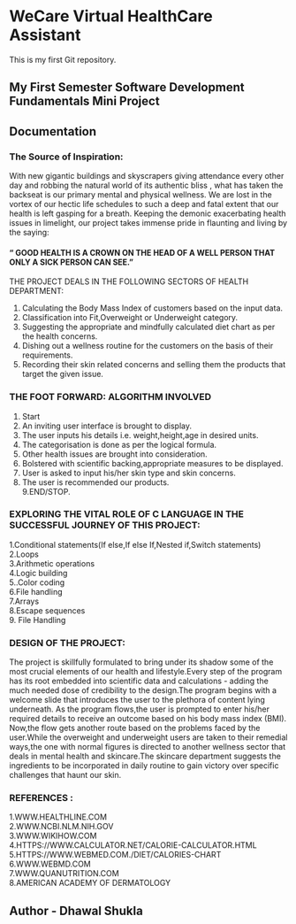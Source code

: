 # WeCare Virtual HealthCare Assistant
This is my first Git repository.
## My First Semester Software Development Fundamentals Mini Project

##       Documentation 

### The Source of Inspiration:
With new gigantic buildings and skyscrapers giving
attendance every other day and robbing the natural world of
its authentic bliss , what has taken the backseat is our primary
mental and physical wellness.
We are lost in the vortex of our hectic life schedules to such a
deep and fatal extent that our health is left gasping for a
breath.
Keeping the demonic exacerbating health issues in limelight,
our project takes immense pride in flaunting and living by the
saying:
#### “ GOOD HEALTH IS A CROWN ON THE HEAD OF A WELL PERSON THAT ONLY A SICK PERSON CAN SEE.”
THE PROJECT DEALS IN THE FOLLOWING SECTORS OF HEALTH DEPARTMENT:<br>
1. Calculating the Body Mass Index of customers based on
the input data.<br>
2. Classification into Fit,Overweight or Underweight
category.<br>
3. Suggesting the appropriate and mindfully calculated diet
chart as per the health concerns.<br>
4. Dishing out a wellness routine for the customers on the
basis of their requirements.<br>
5. Recording their skin related concerns and selling them
the products that target the given issue.

### THE FOOT FORWARD: ALGORITHM INVOLVED
1. Start <br>
2. An inviting user interface is brought to display. <br>
3. The user inputs his details i.e. weight,height,age in
desired units. <br>
4. The categorisation is done as per the
logical formula. <br>
5. Other health issues are brought into consideration. <br>
6. Bolstered with scientific backing,appropriate measures
to be displayed. <br>
7. User is asked to input his/her skin type and skin
concerns. <br>
8. The user is recommended our products.<br>
9.END/STOP.

### EXPLORING THE VITAL ROLE OF C LANGUAGE IN THE SUCCESSFUL JOURNEY OF THIS PROJECT:
1.Conditional statements(If else,If else If,Nested if,Switch statements) <br>
2.Loops <br>
3.Arithmetic operations <br>
4.Logic building <br>
5..Color coding <br>
6.File handling <br>
7.Arrays <br>
8.Escape sequences <br>
9. File Handling <br>

### DESIGN OF THE PROJECT:
The project is skillfully formulated to bring under its shadow
some of the most crucial elements of our health and
lifestyle.Every step of the program has its root embedded into
scientific data and calculations - adding the much needed
dose of credibility to the design.The program begins with a
welcome slide that introduces the user to the plethora of
content lying underneath.
As the program flows,the user is prompted to enter his/her
required details to receive an outcome based on his body mass
index (BMI).
Now,the flow gets another route based on the problems faced
by the user.While the overweight and underweight users are
taken to their remedial ways,the one with normal figures is
directed to another wellness sector that deals in mental health
and skincare.The skincare department suggests the
ingredients to be incorporated in daily routine to gain victory
over specific challenges that haunt our skin.<br>
### REFERENCES :
1.WWW.HEALTHLINE.COM <br>
2.WWW.NCBI.NLM.NIH.GOV <br>
3.WWW.WIKIHOW.COM <br>
4.HTTPS://WWW.CALCULATOR.NET/CALORIE-CALCULATOR.HTML <br>
5.HTTPS://WWW.WEBMED.COM./DIET/CALORIES-CHART <br>
6.WWW.WEBMD.COM <br>
7.WWW.QUANUTRITION.COM <br>
8.AMERICAN ACADEMY OF DERMATOLOGY
## Author - Dhawal Shukla
